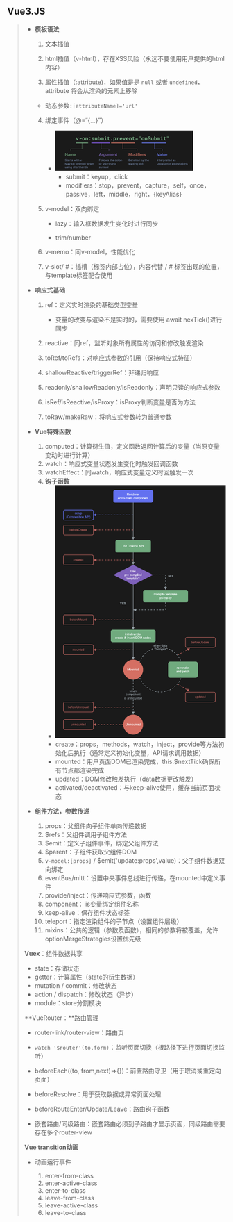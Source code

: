 ## Vue3.JS

> - **模板语法**
>
>   1. 文本插值
>   2. html插值（v-html），存在XSS风险（永远不要使用用户提供的html内容）
>
>   3. 属性插值（:attribute)，如果值是是 `null` 或者 `undefined`， attribute 将会从渲染的元素上移除
>
>   - 动态参数`:[attributeName]='url'`
>
>   4. 绑定事件（@=“{...}”）
>
>      - <img src="./assets/image-20231210175634101.png" alt="image-20231210175634101" style="zoom:50%;" /> 
>
>         - submit：keyup，click
>        - modifiers：stop，prevent，capture，self，once，passive，left，middle，right，{keyAlias}
>
>   5. v-model：双向绑定
>
>        - lazy：输入框数据发生变化时进行同步
>
>        - trim/number
>
>   6. v-memo：同v-model，性能优化
>
>   7. v-slot/ #：插槽（标签内部占位），内容代替<slot> / # 标签出现的位置，与template标签配合使用
> - **响应式基础**
>
>   1. ref：定义实时渲染的基础类型变量
>
>      - 变量的改变与渲染不是实时的，需要使用 await nexTick()进行同步
>
>   2. reactive：同ref，监听对象所有属性的访问和修改触发渲染
>
>   3. toRef/toRefs：对响应式参数的引用（保持响应式特征）
>
>   4. shallowReactive/triggerRef：非递归响应
>
>   5. readonly/shallowReadonly/isReadonly：声明只读的响应式参数
>
>   6. isRef/isReactive/isProxy：isProxy判断变量是否为方法
>
>   7. toRaw/makeRaw：将响应式参数转为普通参数
> - **Vue特殊函数**
>
>   1. computed：计算衍生值，定义函数返回计算后的变量（当原变量变动时进行计算）
>   2. watch：响应式变量状态发生变化时触发回调函数
>   3. watchEffect：同watch，响应式变量定义时回触发一次
>   4. **钩子函数**
>      - <img src="./assets/image-20231210203837478.png" alt="image-20231210203837478" style="zoom:67%;" /> 
>      - create：props，methods，watch，inject，provide等方法初始化后执行（通常定义初始化变量，API请求调用数据）
>      - mounted：用户页面DOM已渲染完成，this.$nextTick确保所有节点都渲染完成
>      - updated：DOM修改触发执行（data数据更改触发）
>      - activated/deactivated：与keep-alive使用，缓存当前页面状态
>
> - **组件方法，参数传递**
>
>   1. props：父组件向子组件单向传递数据
>   2. $refs：父组件调用子组件方法
>   3. $emit：定义子组件事件，绑定父组件方法
>   4. $parent：子组件获取父组件DOM
>   5. `v-model:[props]` /  $emit('update:props',value)：父子组件数据双向绑定
>   6. eventBus/mitt：设置中央事件总线进行传递，在mounted中定义事件
>   7. provide/inject：传递响应式参数，函数
>   8. component： <component :is=''> </component> is变量绑定组件名称
>   9. keep-alive：保存组件状态标签
>   10. teleport：指定渲染组件的子节点（设置组件层级）
>   11. mixins：公共的逻辑（参数及函数），相同的参数将被覆盖，允许optionMergeStrategies设置优先级
>
> **Vuex**：组件数据共享
>
> - state：存储状态
> - getter：计算属性（state的衍生数据）
> - mutation / commit：修改状态
> - action / dispatch：修改状态（异步）
> - module：store分割模块
>
> **VueRouter：**路由管理
>
> - router-link/router-view：路由页
>
> - `watch '$router'(to,form)`：监听页面切换（根路径下进行页面切换监听）
>
> - beforeEach((to, from,next)=>{})：前置路由守卫（用于取消或重定向页面）
>
> - beforeResolve：用于获取数据或异常页面处理
>
> - beforeRouteEnter/Update/Leave：路由钩子函数
>
> - 嵌套路由/同级路由：嵌套路由必须到子路由才显示页面，同级路由需要存在多个router-view
>
> **Vue transition动画**
>
> - 动画运行事件
>
>   1. enter-from-class
>   2. enter-active-class
>   3. enter-to-class
>   4. leave-from-class
>   5. leave-active-class
>   6. leave-to-class
>
>   

